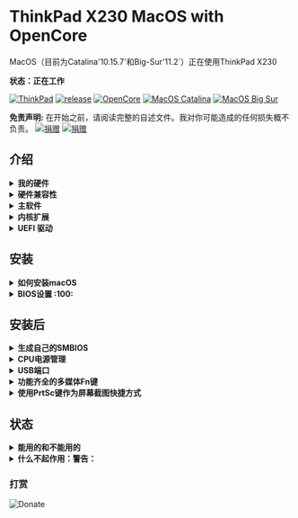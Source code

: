 # ThinkPad X230 MacOS with OpenCore

MacOS（目前为Catalina'10.15.7'和Big-Sur'11.2`）正在使用ThinkPad X230

**状态：正在工作**

[![ThinkPad](https://img.shields.io/badge/ThinkPad-X230-blue.svg)](https://psref.lenovo.com/syspool/Sys/PDF/withdrawnbook/ThinkPad_X230.pdf) [![release](https://img.shields.io/badge/Download-latest-brightgreen.svg)](https://github.com/banhbaoxamlan/X230-Hackintosh/releases/latest) [![OpenCore](https://img.shields.io/badge/OpenCore-0.6.6-blue.svg)](https://github.com/acidanthera/OpenCorePkg/releases/latest) [![MacOS Catalina](https://img.shields.io/badge/macOS-10.15.7-brightgreen.svg)](https://www.apple.com/macos/catalina/) [![MacOS Big Sur](https://img.shields.io/badge/macOS-11.2-purple.svg)](https://www.apple.com/macos/big-sur/)

**免责声明:** 在开始之前，请阅读完整的自述文件。我对你可能造成的任何损失概不负责。
[![捐赠](https://img.shields.io/badge/%E6%8D%90%E8%B5%A0-%E6%94%AF%E4%BB%98%E5%AE%9D-blue)](https://github.com/kikileaf/ThinkPad-X230-MacOS-with-OpenCore/blob/main/Support.png) [![捐赠](https://img.shields.io/badge/%E6%8D%90%E8%B5%A0-%E5%BE%AE%E4%BF%A1-green)](https://github.com/kikileaf/ThinkPad-X230-MacOS-with-OpenCore/blob/main/Support.png)

## 介绍

<details>
<summary><strong>我的硬件</strong></summary>

| 规格                | 细节                                        |
| :------------------ | :------------------------------------------ |
| 计算机型号          | Lenovo ThinkPad X230 (Type: 2325)           |
| CPU                 | Intel Core i5-3380M (2C4T, 2.9/3.6Ghz, 3MB) |
| 内存                | Crucial 16GB DDR3L 1600MHz, dual-channel    |
| 硬盘                | Samsung 860 Evo 250GB                       |
| 显卡                | Intel HD Graphics 4000                      |
| 屏幕                | 12.5" HD (1366x768)                         |
| 声卡                | Realtek ALC3202 (Layout-id: `18`)           |
| 以太网卡            | Intel 82579LM Gigabit Network Connection    |
| WIFI+BT             | AzureWave AW-CE123H (BCM94360HMB)           |
| 键盘                | 7排, 多功能 Fn 键盘,                        |
| Dock                | ThinkPad Mini Dock Plus系列3                |

</details>

<details>
<summary><strong>硬件兼容性</strong></summary>

无论CPU型号、RAM数量、显示分辨率和内部存储，该EFI都适用于任何X230。

  1. 可选的自定义CPU电源管理指南（请参阅下面的安装后）
  2. 被改进的
      - 1440p显示器型号应该改变 `NVRAM>>Add>>7C436110-AB2A-4BBB-A880-FE41995C9F82>>UIScale`: 2

</details>

<details>
<summary><strong>主软件</strong></summary>

| 组成部分       | 版本              |
| :------------- | :---------------- |
| MacOS Big Sur  | 11.0.1            |
| MacOS Catalina | 10.15.7           |
| OpenCore       | 0.6.3             |

</details>

<details>
<summary><strong>内核扩展</strong></summary>

| Kext                | 版本 |
| :------------------ | :------ |
| :------------------ | :------ |
| AirportBrcmFixup    | 2.1.1   |
| AppleALC            | 1.5.7   |
| BrcmPatchRAM        | 2.5.5   |
| EFICheckDisabler    | 0.5.0   |
| IntelMausi          | 1.0.5   |
| Lilu                | 1.5.1   |
| USBInjectAll        | 0.7.1   |
| VirtualSMC          | 1.2.0   |
| VoodooPS2Controller | 2.2.1   |
| WhateverGreen       | 1.4.7   |

</details>

<details>
<summary><strong>UEFI 驱动</strong></summary>

| 驱动            | 版本              |
| :-------------- | :---------------- |
| OpenHfsPlus.efi | OpenCorePkg 0.6.6 |
| OpenCanopy.efi  | OpenCorePkg 0.6.6 |
| OpenRuntime.efi | OpenCorePkg 0.6.6 |

</details>

## 安装

<details>
<summary><strong>如何安装macOS</strong></summary>

要安装macOS，请遵循 [Dortania](https://dortania.github.io/getting-started/)

有用的工具[CorpNewt](https://github.com/corpnewt) 和 [headkaze](https://github.com/headkaze/Hackintool)

完整的EFI可在 [releases](https://github.com/kikileaf/kikileaf-ThinkPad-X230-MacOS-with-OpenCore/releases/latest) page

</details>

<details>
<summary><strong>BIOS设置 :100:</strong></summary>

一个简单的方法来安装修改后的BIOS是可用的 [here](https://github.com/n4ru/1vyrain/) (no external programmer required).

| Main | Sub #1                                 | Sub #2 | Sub #3 | Setting |
| :------------ | :----------- | ------------- | ------------- | ------------- |
| Config | Network | Wake On Lan |  | Disabled |
|  | Serial ATA (SATA) | Mode |  | AHCI |
| Advanced | System Agent (SA) configuration | Graphics Configuration | DVMT Pre-Allocated | 128MB |
|  |  |  | DVMT Total Gfx Mem | MAX |
| Security | Security Chip |  |  | Disabled |
|  | Memory Protection | Execution Prevention |  | Enabled |
|  | Anti-Theft | Current Setting |  | Disabled |
|  |  | Computrace | Current Setting | Disabled |
|  | Secure Boot |  |  | Disabled |
| Startup | UEFI/Legacy Boot |  |  | UEFI Only |
|  |  | CSM Support |  | Disabled |

</details>

## 安装后

<details>
<summary><strong>生成自己的SMBIOS</strong></summary>

要设置SMBIOS信息，请使用 [GenSMBIOS](https://github.com/corpnewt/GenSMBIOS)

- 运行GenSMBIOS，选择选项1下载MacSerial，选择选项3以选择SMBIOS

  - MacBookPro10,2
  - MacBookPro11,5 (支持Big Sur 及10、x和更高版本)

- 打开 `Config.plist`, 找到 PlatformInfo >> Generic

  - 把 `Serial` 部分复制到 SystemSerialNumber 上

  - 把 `Board Serial` 部分复制到 MLB 上

  - 把 `SmUUID` 部分复制到 SystemUUID 上

**提醒您想要一个无效的序列号或有效的序列号，但是这些序列号没有被使用，您想要得到一条信息，比如：“无效的序列号”或“购买日期没有被验证”***[苹果支票覆盖范围](https://checkcoverage.apple.com/)

</details>

<details>
<summary><strong>CPU电源管理</strong></summary>

通过优化CPU电源管理提高电池寿命的建议附加步骤:

- 打开 Config.plist, 找到 `ACPI>>Delete` : 删除  CpuPm和Cpu0Ist
- 打开 Terminal, 复制并粘贴以下命令:

  ```bash
  curl -o ~/ssdtPRGen.sh https://raw.githubusercontent.com/Piker-Alpha/ssdtPRGen.sh/master/ssdtPRGen.sh
  chmod +x ~/ssdtPRGen.sh
  ./ssdtPRGen.sh
  ```

- 定制的 `SSDT.aml`  位于能力的mac**/Users/yourusername/Library/ssdtPRGen** 下

- 重命名为`SSDT-PM.aml` , 并放在你的EFI磁盘 **EFI/OC/ACPI/** 下

- 打开 `Config.plist`, 添加 `ACPI>>Add>>SSDT-PM.aml`

- 重启MAC


</details>

<details>
<summary><strong>USB端口</strong></summary>

如果您使用的是不同的型号和其他文件夹的替代kext 将不适合您。尝试：

- [USBMap](https://github.com/corpnewt/USBMap)

- [Hackintool](https://github.com/headkaze/Hackintool)

</details>

<details>
<summary><strong>功能齐全的多媒体Fn键</strong></summary>

- 下载并安装  [ThinkpadAssistant](https://github.com/MSzturc/ThinkpadAssistant/releases)
- 打开应用程序并检查 `launch on login` 选项

</details>

<details>
<summary><strong>使用PrtSc键作为屏幕截图快捷方式</strong></summary>

- 在“系统首选项>键盘>快捷键>屏幕截图”下`
- 单击“屏幕截图和录制选项”选项
- 按键盘上的“PrtSc”（显示为“F13”）

</details>

## 状态

<details>
<summary><strong>能用的和不能用的</strong></summary>

- [√] 电池百分比
- [√] 蓝牙
- [√] 亮度调节
- [√] 摄像头
- [√] CPU电源管理
- [√] 支持基座`ThinkPad UltraSeries 3`
- [√] GPU Intel HD 4000 图形 QE/CI
- [√] 英特尔以太网
- [√] 键盘 `音量和亮度热键`
- [√] 睡眠/唤醒
- [√] 声音`耳机自动检测，静音，音量控制完全工作`
- [√] 触摸板`1-4个手指滑动工作`
- [√] TrackPoint工作得很好。就像在Windows或Linux上一样`
- [√] eGPU 

</details>

<details>

<summary><strong>什么不起作用：警告：</strong></summary>

- [ ] 指纹阅读器
- [ ] VGA
- [ ] SD卡读卡器 (禁止使用 `SSDT-SDC.aml`)

</details>

### 打赏
![Donate](https://s3.ax1x.com/2021/02/12/yrVp3d.png)
